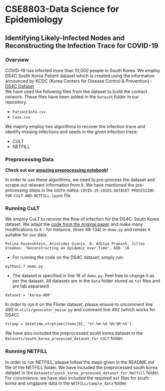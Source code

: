 # CSE8803-Data Science for Epidemiology
## Identifying Likely-Infected Nodes and Reconstructing the Infection Trace for COVID-19

### Overview

COVID-19 has infected more than 10,000 people in South Korea. We employ DS4C South Korea Patient dataset which is created using the information announced by KCDC (Korea Centers for Disease Control & Prevention) - [DS4C Dataset](https://www.kaggle.com/kimjihoo/coronavirusdataset) <br>
We have used the following files from the dataset to build the contact network. These files have been added in the `Dataset` folder in our repository. 
* `PatientInfo.csv`
* `Case.csv`

We majorly employ two algorithms to recover the infection trace and identify missing infections and seeds in the given infection trace:
* CULT
* NETFILL

### Preprocessing Data 

**Check out our [amazing preprocessing notebook](https://nbviewer.org/github/BonJovi1/CSE8803/blob/main/SOUTH%20KOREA%20COVID-19%20CASES%20DATASET%20PROCESSING%20FOR%20CULT%20AND%20NETFILL.ipynb)!**

In order to use these algorithms, we need to pre-process the dataset and scrape out relavant information from it. We have mentioned the pre-processing steps in the `SOUTH-KOREA-COVID-19-CASES-DATASET-PROCESSING-FOR-CULT-AND-NETFILL.ipynb` file. 

### Running CuLT
We employ CuLT to recover the flow of infection for the DS4C: South Korea dataset. We adapt the [code from the original paper](https://github.com/TPNguyen/reconstructing-an-epidemic-over-time) and make many modifications to it - for instance, (lines 48-134) in `demo.py` and render it suitable for our data. 

```
Polina Rozenshtein, Aristides Gionis, B. Aditya Prakash, Jilles Vreeken. "Reconstructing an Epidemic over Time", KDD '16
```

- For running the code on the DS4C dataset, simply run:

```
python2.7 demo.py
```

- The dataset is specified in line 16 of `demo.py`. Feel free to change it as per the dataset. All datasets are in the `Data` folder stored as `txt` files and are tab separated. 

```
dataset = 'korea-400'
```

In order to run it on the Flixter dataset, please ensure to uncomment line 490 in `utils/generator_noise.py` and comment line 492 (which works for DS4C). 

```
tstamp = datetime.strptime(items[0], '%Y-%m-%d %H:%M:%S')
```

We have also included the preprocessed south korea dataset in the `Datasets/south_korea_processed_dataset_for_CULT` folder.

### Running NETFILL
In order to run NETFILL, please follow the steps given in the README.md file of the NETFILL folder. We have included the preprocessed south korea dataset in the `Datasets/south_korea_processed_dataset_for_Netfill` folder. For convinience,  we have also included the required `mat` files for south korea and singapore data in the `NETFILL/sample_data` folder.







